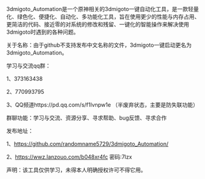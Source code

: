 3dmigoto_Automation是一个原神相关的3dmigoto一键自动化工具，是一款轻量化、绿色化、便捷化、自动化、多功能化工具，旨在使用更少的性能与内存占用、更简洁的代码、接近零的对系统的修改和残留、一键化的智能操作来解决使用3dmigoto时遇到的各种问题。

关于名称：由于github不支持发布中文名称的文件，3dmigoto一键启动更名为3dmigoto_Automation。

学习与交流qq群：

1、373163438

2、770993795

3、QQ频道https://pd.qq.com/s/f1lvnpw1e  （半废弃状态，主要是防失联功能）

群聊功能：学习与交流、资源分享、寻求帮助、bug反馈、寻求合作

发布地址：

1、https://github.com/randomname5729/3dmigoto_Automation/

2、https://wwz.lanzouo.com/b048xr4fc 密码:7lzx

声明：该工具仅供学习，未得本人明确授权许可不得它用。
